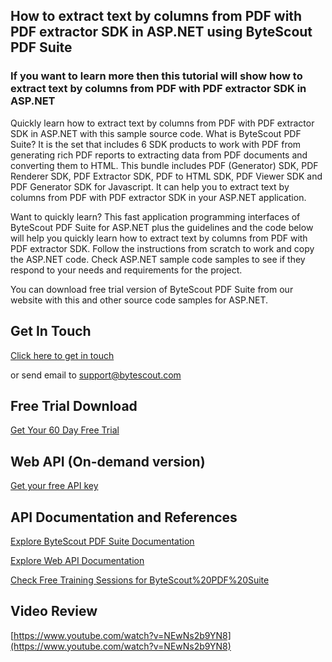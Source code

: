## How to extract text by columns from PDF with PDF extractor SDK in ASP.NET using ByteScout PDF Suite

### If you want to learn more then this tutorial will show how to extract text by columns from PDF with PDF extractor SDK in ASP.NET

Quickly learn how to extract text by columns from PDF with PDF extractor SDK in ASP.NET with this sample source code. What is ByteScout PDF Suite? It is the set that includes 6 SDK products to work with PDF from generating rich PDF reports to extracting data from PDF documents and converting them to HTML. This bundle includes PDF (Generator) SDK, PDF Renderer SDK, PDF Extractor SDK, PDF to HTML SDK, PDF Viewer SDK and PDF Generator SDK for Javascript. It can help you to extract text by columns from PDF with PDF extractor SDK in your ASP.NET application.

Want to quickly learn? This fast application programming interfaces of ByteScout PDF Suite for ASP.NET plus the guidelines and the code below will help you quickly learn how to extract text by columns from PDF with PDF extractor SDK. Follow the instructions from scratch to work and copy the ASP.NET code. Check ASP.NET sample code samples to see if they respond to your needs and requirements for the project.

You can download free trial version of ByteScout PDF Suite from our website with this and other source code samples for ASP.NET.

## Get In Touch

[Click here to get in touch](https://bytescout.zendesk.com/hc/en-us/requests/new?subject=ByteScout%20PDF%20Suite%20Question)

or send email to [support@bytescout.com](mailto:support@bytescout.com?subject=ByteScout%20PDF%20Suite%20Question) 

## Free Trial Download

[Get Your 60 Day Free Trial](https://bytescout.com/download/web-installer?utm_source=github-readme)

## Web API (On-demand version)

[Get your free API key](https://pdf.co/documentation/api?utm_source=github-readme)

## API Documentation and References

[Explore ByteScout PDF Suite Documentation](https://bytescout.com/documentation/index.html?utm_source=github-readme)

[Explore Web API Documentation](https://pdf.co/documentation/api?utm_source=github-readme)

[Check Free Training Sessions for ByteScout%20PDF%20Suite](https://academy.bytescout.com/)

## Video Review

[https://www.youtube.com/watch?v=NEwNs2b9YN8](https://www.youtube.com/watch?v=NEwNs2b9YN8)
